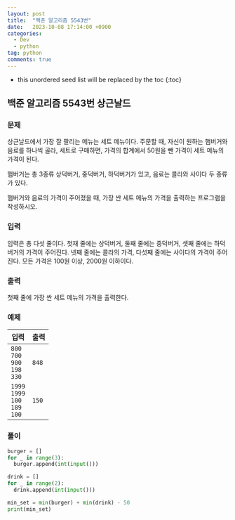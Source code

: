 ```yaml
---
layout: post
title:  "백준 알고리즘 5543번"
date:   2023-10-08 17:14:00 +0900
categories: 
  - Dev
  - python
tag: python
comments: true
---
```


* this unordered seed list will be replaced by the toc
{:toc}

## 백준 알고리즘 5543번 상근날드

### 문제

상근날드에서 가장 잘 팔리는 메뉴는 세트 메뉴이다. 주문할 때, 자신이 원하는 햄버거와 음료를 하나씩 골라, 세트로 구매하면, 가격의 합계에서 50원을 뺀 가격이 세트 메뉴의 가격이 된다.

햄버거는 총 3종류 상덕버거, 중덕버거, 하덕버거가 있고, 음료는 콜라와 사이다 두 종류가 있다.

햄버거와 음료의 가격이 주어졌을 때, 가장 싼 세트 메뉴의 가격을 출력하는 프로그램을 작성하시오.

### 입력

입력은 총 다섯 줄이다. 첫재 줄에는 상덕버거, 둘째 줄에는 중덕버거, 셋째 줄에는 하덕버거의 가격이 주어진다. 넷째 줄에는 콜라의 가격, 다섯째 줄에는 사이다의 가격이 주어진다. 모든 가격은 100원 이상, 2000원 이하이다.

### 출력

첫째 줄에 가장 싼 세트 메뉴의 가격을 출력한다.

### 예제

| 입력 | 출력 |
| --- | --- |
| `800` <br/> `700` <br/> `900` <br/> `198` <br/> `330` | `848` |
| `1999` <br/> `1999` <br/> `100` <br/> `189` <br/> `100` | `150` |

### 풀이

```py
burger = []
for _ in range(3):
  burger.append(int(input()))

drink = []
for _ in range(2):
  drink.append(int(input()))

min_set = min(burger) + min(drink) - 50
print(min_set)
```